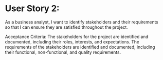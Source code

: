# User Story 2: 

As a business analyst, I want to identify stakeholders and their requirements so that I can ensure they are satisfied throughout the project.

Acceptance Criteria:
The stakeholders for the project are identified and documented, including their roles, interests, and expectations.
The requirements of the stakeholders are identified and documented, including their functional, non-functional, and quality requirements.
